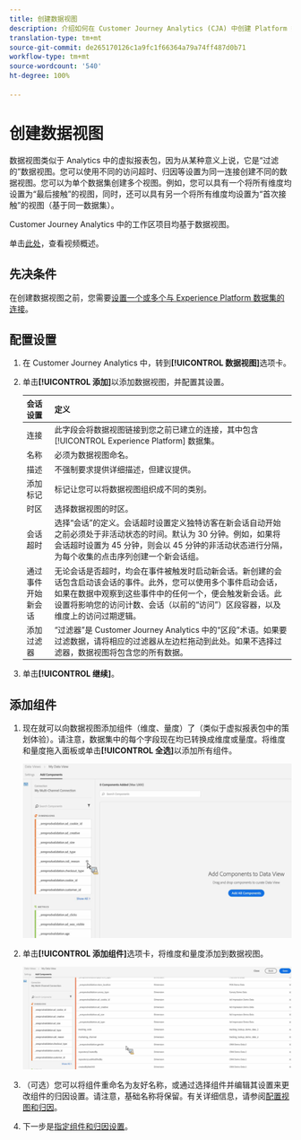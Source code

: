 ```yaml
---
title: 创建数据视图
description: 介绍如何在 Customer Journey Analytics (CJA) 中创建 Platform 数据集的视图。
translation-type: tm+mt
source-git-commit: de265170126c1a9fc1f66364a79a74ff487d0b71
workflow-type: tm+mt
source-wordcount: '540'
ht-degree: 100%

---
```



# 创建数据视图

数据视图类似于 Analytics 中的虚拟报表包，因为从某种意义上说，它是“过滤的”数据视图。您可以使用不同的访问超时、归因等设置为同一连接创建不同的数据视图。您可以为单个数据集创建多个视图。例如，您可以具有一个将所有维度均设置为“最后接触”的视图，同时，还可以具有另一个将所有维度均设置为“首次接触”的视图（基于同一数据集）。

Customer Journey Analytics 中的工作区项目均基于数据视图。

单击[此处](https://docs.adobe.com/content/help/en/platform-learn/tutorials/cja/basic-configuration-for-data-views.html)，查看视频概述。

## 先决条件

在创建数据视图之前，您需要[设置一个或多个与 Experience Platform 数据集的连接](/help/connections/create-connection.md)。

## 配置设置

1. 在 Customer Journey Analytics 中，转到&#x200B;**[!UICONTROL 数据视图]**&#x200B;选项卡。

1. 单击&#x200B;**[!UICONTROL 添加]**&#x200B;以添加数据视图，并配置其设置。

   | 会话设置 | 定义 |
   |---|---|
   | 连接 | 此字段会将数据视图链接到您之前已建立的连接，其中包含 [!UICONTROL Experience Platform] 数据集。 |
   | 名称 | 必须为数据视图命名。 |
   | 描述 | 不强制要求提供详细描述，但建议提供。 |
   | 添加标记 | 标记让您可以将数据视图组织成不同的类别。 |
   | 时区 | 选择数据视图的时区。 |
   | 会话超时 | 选择“会话”的定义。会话超时设置定义独特访客在新会话自动开始之前必须处于非活动状态的时间。默认为 30 分钟。例如，如果将会话超时设置为 45 分钟，则会以 45 分钟的非活动状态进行分隔，为每个收集的点击序列创建一个新会话组。<!--This setting impacts not only your visit counts, but also how visit segment containers are evaluated, and the visit expiration logic for any eVars expiring on visit. Decreasing the session timeout will likely increase the total number of visits in your reporting, while increasing the visit timeout will likely decrease the total number of visits in your reporting. This needs to be reviewed.--> |
   | 通过事件开始新会话 | 无论会话是否超时，均会在事件被触发时启动新会话。新创建的会话包含启动该会话的事件。此外，您可以使用多个事件启动会话，如果在数据中观察到这些事件中的任何一个，便会触发新会话。此设置将影响您的访问计数、会话（以前的“访问”）区段容器，以及维度上的访问过期逻辑。 |
   | 添加过滤器 | “过滤器”是 Customer Journey Analytics 中的“区段”术语。如果要过滤数据，请将相应的过滤器从左边栏拖动到此处。如果不选择过滤器，数据视图将包含您的所有数据。 |

1. 单击&#x200B;**[!UICONTROL 继续]**。

## 添加组件

1. 现在就可以向数据视图添加组件（维度、量度）了（类似于虚拟报表包中的策划体验）。请注意，数据集中的每个字段现在均已转换成维度或量度。将维度和量度拖入面板或单击&#x200B;**[!UICONTROL 全选]**&#x200B;以添加所有组件。

   ![](assets/add-all-components.png)

1. 单击&#x200B;**[!UICONTROL 添加组件]**&#x200B;选项卡，将维度和量度添加到数据视图。

   ![](assets/add-all-components2.png)

1. （可选）您可以将组件重命名为友好名称，或通过选择组件并编辑其设置来更改组件的归因设置。请注意，基础名称将保留。有关详细信息，请参阅[配置视图和归因](/help/data-views/configure-dataviews.md)。

1. 下一步是[指定组件和归因设置](/help/data-views/configure-dataviews.md)。